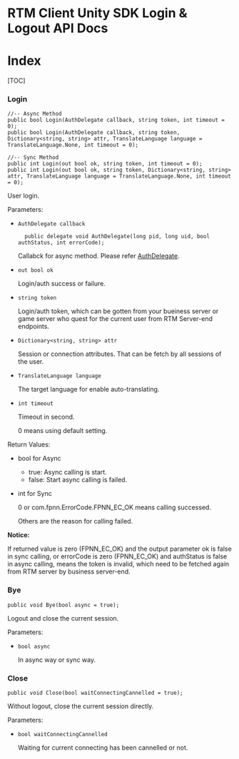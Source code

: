 # RTM Client Unity SDK Login & Logout API Docs

# Index

[TOC]

### Login

	//-- Async Method
	public bool Login(AuthDelegate callback, string token, int timeout = 0);
	public bool Login(AuthDelegate callback, string token, Dictionary<string, string> attr, TranslateLanguage language = TranslateLanguage.None, int timeout = 0);
	
	//-- Sync Method
	public int Login(out bool ok, string token, int timeout = 0);
	public int Login(out bool ok, string token, Dictionary<string, string> attr, TranslateLanguage language = TranslateLanguage.None, int timeout = 0);

User login.

Parameters:

+ `AuthDelegate callback`

		public delegate void AuthDelegate(long pid, long uid, bool authStatus, int errorCode);

	Callabck for async method. Please refer [AuthDelegate](Delegates.md#AuthDelegate).

+ `out bool ok`

	Login/auth success or failure.

+ `string token`

	Login/auth token, which can be gotten from your bueiness server or game server who quest for the current user from RTM Server-end endpoints.

+ `Dictionary<string, string> attr`

	Session or connection attributes. That can be fetch by all sessions of the user.

+ `TranslateLanguage language`

	The target language for enable auto-translating.

+ `int timeout`

	Timeout in second.

	0 means using default setting.


Return Values:

+ bool for Async

	* true: Async calling is start.
	* false: Start async calling is failed.

+ int for Sync

	0 or com.fpnn.ErrorCode.FPNN_EC_OK means calling successed.

	Others are the reason for calling failed.

**Notice:**

If returned value is zero (FPNN_EC_OK) and the output parameter ok is false in sync calling, or errorCode is zero (FPNN_EC_OK) and authStatus is false in async calling, means the token is invalid, which need to be fetched again from RTM server by business server-end.

### Bye

	public void Bye(bool async = true);

Logout and close the current session.

Parameters:

+ `bool async`

	In async way or sync way.

### Close

	public void Close(bool waitConnectingCannelled = true);

Without logout, close the current session directly.

Parameters:

+ `bool waitConnectingCannelled`

	Waiting for current connecting has been cannelled or not.

